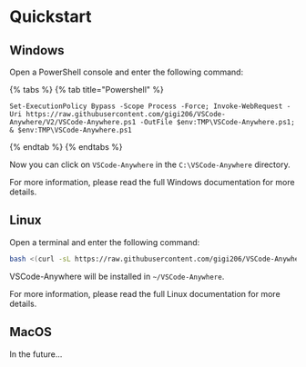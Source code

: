 # Quickstart

## Windows

Open a PowerShell console and enter the following command:

{% tabs %}
{% tab title="Powershell" %}
```text
Set-ExecutionPolicy Bypass -Scope Process -Force; Invoke-WebRequest -Uri https://raw.githubusercontent.com/gigi206/VSCode-Anywhere/V2/VSCode-Anywhere.ps1 -OutFile $env:TMP\VSCode-Anywhere.ps1; & $env:TMP\VSCode-Anywhere.ps1
```
{% endtab %}
{% endtabs %}

Now you can click on `VSCode-Anywhere` in the `C:\VSCode-Anywhere` directory.

For more information, please read the full Windows documentation for more details.

## Linux

Open a terminal and enter the following command:

```bash
bash <(curl -sL https://raw.githubusercontent.com/gigi206/VSCode-Anywhere/V2/VSCode-Anywhere.sh)
```

VSCode-Anywhere will be installed in `~/VSCode-Anywhere`.

For more information, please read the full Linux documentation for more details.

## MacOS

In the future...


